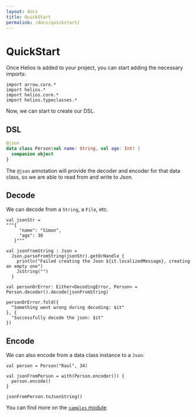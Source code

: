 ```yaml
---
layout: docs
title: QuickStart
permalink: /docs/quickstart/
---
```


# QuickStart

Once Helios is added to your project, you can start adding the necessary imports:

```kotlin:ank:silent
import arrow.core.*
import helios.*
import helios.core.*
import helios.typeclasses.*
```

Now, we can start to create our DSL.

## DSL

```kotlin
@json
data class Person(val name: String, val age: Int) {
  companion object
}
```

The `@json` annotation will provide the decoder and encoder for that data class,
so we are able to read from and write to Json.

## Decode

We can decode from a `String`, a `File`, etc.

```kotlin:ank
val jsonStr =
"""{
     "name": "Simon",
     "age": 30
   }"""

val jsonFromString : Json =
  Json.parseFromString(jsonStr).getOrHandle {
    println("Failed creating the Json ${it.localizedMessage}, creating an empty one")
    JsString("")
  }

val personOrError: Either<DecodingError, Person> = Person.decoder().decode(jsonFromString)

personOrError.fold({
  "Something went wrong during decoding: $it"
}, {
  "Successfully decode the json: $it"
})
```

## Encode

We can also encode from a data class instance to a `Json`:

```kotlin:ank
val person = Person("Raul", 34)

val jsonFromPerson = with(Person.encoder()) {
  person.encode()
}

jsonFromPerson.toJsonString()
```

You can find more on the [`samples` module](https://github.com/47deg/helios/tree/master/helios-sample/src/main/kotlin/helios/sample).
